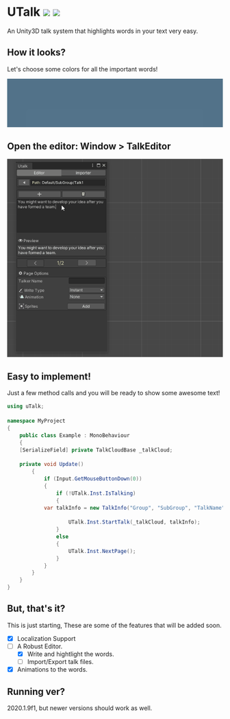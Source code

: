 # UTalk  ![](https://img.shields.io/badge/Release-Beta-green) ![](https://img.shields.io/badge/Licence-MIT-lightgrey)
An Unity3D talk system that highlights words in your text very easy.

## How it looks?
Let's choose some colors for all the important words!

![](ReadmeFiles/preview.gif)

## Open the editor: Window > TalkEditor
![](ReadmeFiles/editorDemo.gif)

## Easy to implement!
Just a few method calls and you will be ready to show some awesome text!
```c#
using uTalk;

namespace MyProject
{
    public class Example : MonoBehaviour
    {
	[SerializeField] private TalkCloudBase _talkCloud;
        
	private void Update()
        {
            if (Input.GetMouseButtonDown(0))
            {
                if (!UTalk.Inst.IsTalking)
                {
		    var talkInfo = new TalkInfo("Group", "SubGroup", "TalkName", "Language");

                    UTalk.Inst.StartTalk(_talkCloud, talkInfo);
                }
                else
                {
                    UTalk.Inst.NextPage();
                }
            }
        }
    }
}
```

## But, that's it?
This is just starting, These are some of the features that will be added soon.

- [x] Localization Support
- [ ] A Robust Editor.
   - [x] Write and hightlight the words.
   - [ ] Import/Export talk files.
- [x] Animations to the words.

## Running ver?
2020.1.9f1, but newer versions should work as well.
